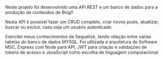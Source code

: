 Neste projeto foi desenvolvido uma API REST e um banco de dados para a produção de conteúdos de Blog!!

Nesta API é possível fazer um CRUD completo, criar novos posts, atualizar, buscar ou excluir, caso seja um usuário autenticado.

Exercitei meus conhecimentos de Sequelize, tendo relação entre várias tabelas do banco de dados MYSQL.
Foi utilizada a arquitetura de Software MSC, Express com Node para API, JWT para criação e validações de tokens de acesso e JavaScript 
como escolha de linguagem computacional.
